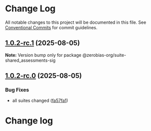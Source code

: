 # Change Log

All notable changes to this project will be documented in this file.
See [Conventional Commits](https://conventionalcommits.org) for commit guidelines.

## [1.0.2-rc.1](https://github.com/zerobias-org/suite/compare/@zerobias-org/suite-shared_assessments-sig@1.0.2-rc.0...@zerobias-org/suite-shared_assessments-sig@1.0.2-rc.1) (2025-08-05)

**Note:** Version bump only for package @zerobias-org/suite-shared_assessments-sig





## [1.0.2-rc.0](https://github.com/zerobias-org/suite/compare/@zerobias-org/suite-shared_assessments-sig@1.0.1...@zerobias-org/suite-shared_assessments-sig@1.0.2-rc.0) (2025-08-05)


### Bug Fixes

* all suites changed ([fa57fa1](https://github.com/zerobias-org/suite/commit/fa57fa1af7628003297df46b2d7740fe95bd2666))





# Change log
